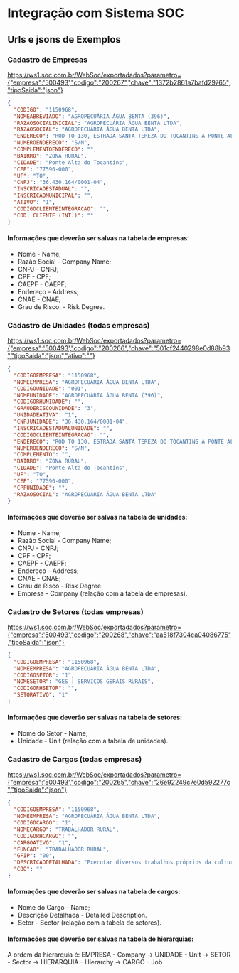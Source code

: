 # Integração com Sistema SOC

## Urls e jsons de Exemplos

### Cadastro de Empresas

https://ws1.soc.com.br/WebSoc/exportadados?parametro={"empresa":'500493',"codigo":"200267","chave":"1372b2861a7bafd29765","tipoSaida":"json"}

```json
{
  "CODIGO": "1150968",
  "NOMEABREVIADO": "AGROPECUÁRIA ÁGUA BENTA (396)",
  "RAZAOSOCIALINICIAL": "AGROPECUÁRIA ÁGUA BENTA LTDA",
  "RAZAOSOCIAL": "AGROPECUÁRIA ÁGUA BENTA LTDA",
  "ENDERECO": "ROD TO 130, ESTRADA SANTA TEREZA DO TOCANTINS A PONTE ALTA DO TO",
  "NUMEROENDERECO": "S/N",
  "COMPLEMENTOENDERECO": "",
  "BAIRRO": "ZONA RURAL",
  "CIDADE": "Ponte Alta do Tocantins",
  "CEP": "77590-000",
  "UF": "TO",
  "CNPJ": "36.430.164/0001-04",
  "INSCRICAOESTADUAL": "",
  "INSCRICAOMUNICIPAL": "",
  "ATIVO": "1",
  "CODIGOCLIENTEINTEGRACAO": "",
  "COD. CLIENTE (INT.)": ""
}
```

#### Informações que deverão ser salvas na tabela de empresas:

- Nome - Name;
- Razão Social - Company Name;
- CNPJ - CNPJ;
- CPF - CPF;
- CAEPF - CAEPF;
- Endereço - Address;
- CNAE - CNAE;
- Grau de Risco. - Risk Degree.

### Cadastro de Unidades (todas empresas)

https://ws1.soc.com.br/WebSoc/exportadados?parametro={"empresa":'500493',"codigo":"200266","chave":"501cf2440298e0d88b93","tipoSaida":"json","ativo":""}

```json
{
  "CODIGOEMPRESA": "1150968",
  "NOMEEMPRESA": "AGROPECUÁRIA ÁGUA BENTA LTDA",
  "CODIGOUNIDADE": "001",
  "NOMEUNIDADE": "AGROPECUÁRIA ÁGUA BENTA (396)",
  "CODIGORHUNIDADE": "",
  "GRAUDERISCOUNIDADE": "3",
  "UNIDADEATIVA": "1",
  "CNPJUNIDADE": "36.430.164/0001-04",
  "INSCRICAOESTADUALUNIDADE": "",
  "CODIGOCLIENTEINTEGRACAO": "",
  "ENDERECO": "ROD TO 130, ESTRADA SANTA TEREZA DO TOCANTINS A PONTE ALTA DO TO",
  "NUMEROENDERECO": "S/N",
  "COMPLEMENTO": "",
  "BAIRRO": "ZONA RURAL",
  "CIDADE": "Ponte Alta do Tocantins",
  "UF": "TO",
  "CEP": "77590-000",
  "CPFUNIDADE": "",
  "RAZAOSOCIAL": "AGROPECUÁRIA ÁGUA BENTA LTDA"
}
```

#### Informações que deverão ser salvas na tabela de unidades:

- Nome - Name;
- Razão Social - Company Name;
- CNPJ - CNPJ;
- CPF - CPF;
- CAEPF - CAEPF;
- Endereço - Address;
- CNAE - CNAE;
- Grau de Risco - Risk Degree.
- Empresa - Company (relação com a tabela de empresas).

### Cadastro de Setores (todas empresas)

https://ws1.soc.com.br/WebSoc/exportadados?parametro={"empresa":'500493',"codigo":"200268","chave":"aa518f7304ca04086775","tipoSaida":"json"}

```json
{
  "CODIGOEMPRESA": "1150968",
  "NOMEEMPRESA": "AGROPECUÁRIA ÁGUA BENTA LTDA",
  "CODIGOSETOR": "1",
  "NOMESETOR": "GES | SERVIÇOS GERAIS RURAIS",
  "CODIGORHSETOR": "",
  "SETORATIVO": "1"
}
```

#### Informações que deverão ser salvas na tabela de setores:

- Nome do Setor - Name;
- Unidade - Unit (relação com a tabela de unidades).

### Cadastro de Cargos (todas empresas)

https://ws1.soc.com.br/WebSoc/exportadados?parametro={"empresa":'500493',"codigo":"200265","chave":"26e92249c7e0d592277c","tipoSaida":"json"}

```json
{
  "CODIGOEMPRESA": "1150968",
  "NOMEEMPRESA": "AGROPECUÁRIA ÁGUA BENTA LTDA",
  "CODIGOCARGO": "1",
  "NOMECARGO": "TRABALHADOR RURAL",
  "CODIGORHCARGO": "",
  "CARGOATIVO": "1",
  "FUNCAO": "TRABALHADOR RURAL",
  "GFIP": "00",
  "DESCRICAODETALHADA": "Executar diversos trabalhos próprios da cultura agrícola e da criação e tratamento do gado, empregando processos e equipamentos manuais ou mecanizados, para obter diversos produtos agrícolas e de orig",
  "CBO": ""
}
```

#### Informações que deverão ser salvas na tabela de cargos:

- Nome do Cargo - Name;
- Descrição Detalhada - Detailed Description.
- Setor - Sector (relação com a tabela de setores).

#### Informações que deverão ser salvas na tabela de hierarquias:

A ordem da hierarquia é: EMPRESA - Company -> UNIDADE - Unit -> SETOR - Sector -> HIERARQUIA - Hierarchy -> CARGO - Job
